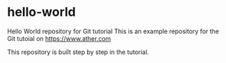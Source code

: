 # hello-world
Hello World repository for Git tutorial
This is an example repository for the Git tutoial on https://www.ather.com

This repository is built step by step in the tutorial.